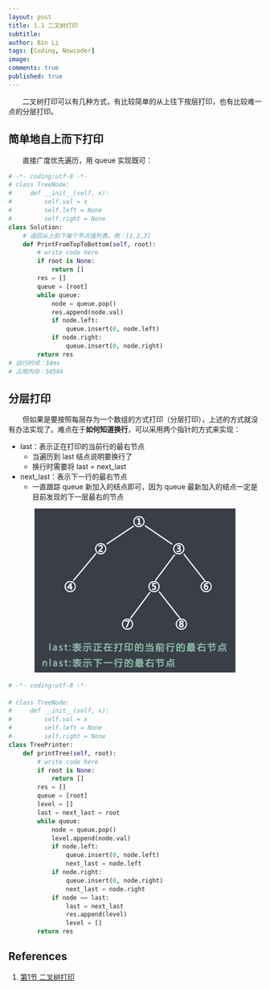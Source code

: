 ```yaml
---
layout: post
title: 1.1 二叉树打印
subtitle: 
author: Bin Li
tags: [Coding, Nowcoder]
image: 
comments: true
published: true
---
```


　　二叉树打印可以有几种方式，有比较简单的从上往下按层打印，也有比较难一点的分层打印。

## 简单地自上而下打印
　　直接广度优先遍历，用 queue 实现既可：

```python
# -*- coding:utf-8 -*-
# class TreeNode:
#     def __init__(self, x):
#         self.val = x
#         self.left = None
#         self.right = None
class Solution:
    # 返回从上到下每个节点值列表，例：[1,2,3]
    def PrintFromTopToBottom(self, root):
        # write code here
        if root is None:
            return []
        res = []
        queue = [root]
        while queue:
            node = queue.pop()
            res.append(node.val)
            if node.left:
                queue.insert(0, node.left)
            if node.right:
                queue.insert(0, node.right)
        return res
# 运行时间：34ms
# 占用内存：5856k
```

## 分层打印
　　但如果是要按照每层存为一个数组的方式打印（分层打印），上述的方式就没有办法实现了。难点在于**如何知道换行**，可以采用两个指针的方式来实现：
* last：表示正在打印的当前行的最右节点
    * 当遍历到 last 结点说明要换行了
    * 换行时需要将 last = next_last
* next_last：表示下一行的最右节点
    * 一直跟踪 queue 新加入的结点即可，因为 queue 最新加入的结点一定是目前发现的下一层最右的节点

<p align="center">
  <img width="400" height="" src="/img/media/15625490852974.jpg">
</p>

```python
# -*- coding:utf-8 -*-

# class TreeNode:
#     def __init__(self, x):
#         self.val = x
#         self.left = None
#         self.right = None
class TreePrinter:
    def printTree(self, root):
        # write code here
        if root is None:
            return []
        res = []
        queue = [root]
        level = []
        last = next_last = root
        while queue:
            node = queue.pop()
            level.append(node.val)
            if node.left:
                queue.insert(0, node.left)
                next_last = node.left
            if node.right:
                queue.insert(0, node.right)
                next_last = node.right
            if node == last:
                last = next_last
                res.append(level)
                level = []
        return res
```

## References
1. [第1节 二叉树打印](https://www.nowcoder.com/study/vod/1/1/1)